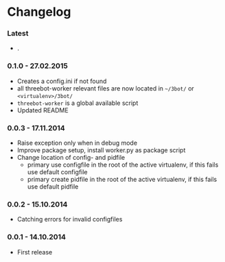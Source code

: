 # Changelog


### Latest

*   .


### 0.1.0 - 27.02.2015

* Creates a config.ini if not found
* all threebot-worker relevant files are now located in `~/3bot/` or `<virtualenv>/3bot/`
* `threebot-worker` is a global available script
* Updated README


### 0.0.3 - 17.11.2014

* Raise exception only when in debug mode
* Improve package setup, install worker.py as package script
* Change location of config- and pidfile
    * primary use configfile in the root of the active virtualenv, if this fails use default configfile
    * primary create pidfile in the root of the active virtualenv, if this fails use default pidfile


### 0.0.2 - 15.10.2014

*    Catching errors for invalid configfiles


### 0.0.1 - 14.10.2014

* First release
